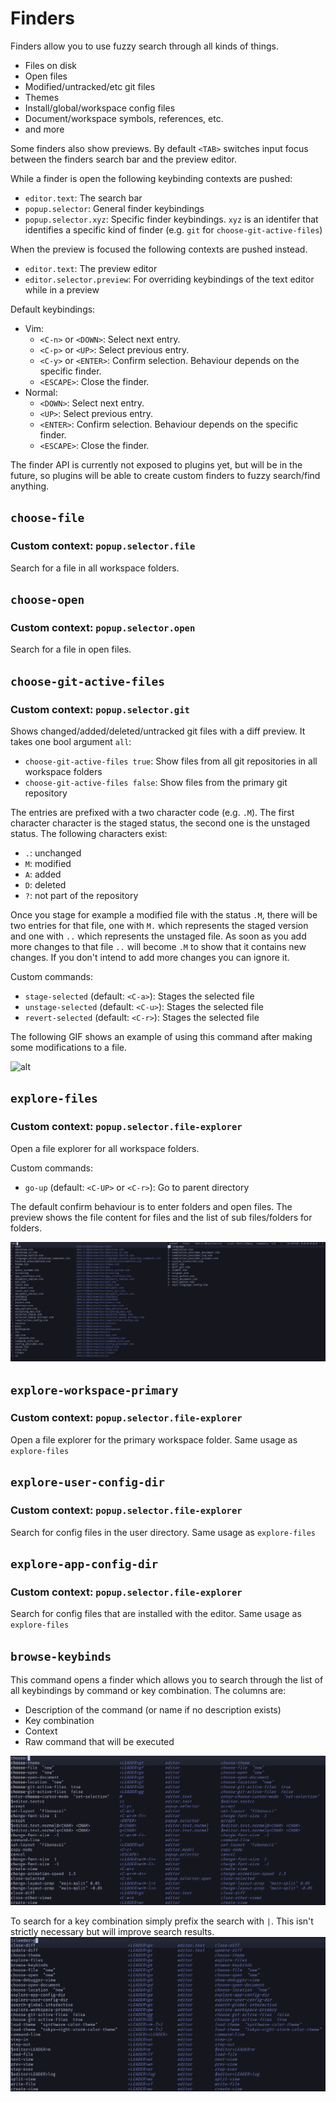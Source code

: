 # Finders

Finders allow you to use fuzzy search through all kinds of things.
- Files on disk
- Open files
- Modified/untracked/etc git files
- Themes
- Install/global/workspace config files
- Document/workspace symbols, references, etc.
- and more

Some finders also show previews. By default `<TAB>` switches input focus between the finders search bar and the preview editor.

While a finder is open the following keybinding contexts are pushed:
- `editor.text`: The search bar
- `popup.selector`: General finder keybindings
- `popup.selector.xyz`: Specific finder keybindings. `xyz` is an identifer that identifies a specific kind of finder (e.g. `git` for `choose-git-active-files`)

When the preview is focused the following contexts are pushed instead.
- `editor.text`: The preview editor
- `editor.selector.preview`: For overriding keybindings of the text editor while in a preview

Default keybindings:
- Vim:
  - `<C-n>` or `<DOWN>`: Select next entry.
  - `<C-p>` or `<UP>`: Select previous entry.
  - `<C-y>` or `<ENTER>`: Confirm selection. Behaviour depends on the specific finder.
  - `<ESCAPE>`: Close the finder.
- Normal:
  - `<DOWN>`: Select next entry.
  - `<UP>`: Select previous entry.
  - `<ENTER>`: Confirm selection. Behaviour depends on the specific finder.
  - `<ESCAPE>`: Close the finder.

The finder API is currently not exposed to plugins yet, but will be in the future, so plugins will be able to create
custom finders to fuzzy search/find anything.

## `choose-file`
### Custom context: `popup.selector.file`
Search for a file in all workspace folders.

## `choose-open`
### Custom context: `popup.selector.open`
Search for a file in open files.

## `choose-git-active-files`
### Custom context: `popup.selector.git`

Shows changed/added/deleted/untracked git files with a diff preview.
It takes one bool argument `all`:
- `choose-git-active-files true`: Show files from all git repositories in all workspace folders
- `choose-git-active-files false`: Show files from the primary git repository

The entries are prefixed with a two character code (e.g. `.M`).
The first character character is the staged status, the second one is the unstaged status.
The following characters exist:
- `.`: unchanged
- `M`: modified
- `A`: added
- `D`: deleted
- `?`: not part of the repository

Once you stage for example a modified file with the status `.M`, there will be two
entries for that file, one with `M.` which represents the staged version and one with `..` which represents the unstaged file.
As soon as you add more changes to that file `..` will become `.M` to show that it contains new changes.
If you don't intend to add more changes you can ignore it.

Custom commands:
- `stage-selected` (default: `<C-a>`): Stages the selected file
- `unstage-selected` (default: `<C-u>`): Stages the selected file
- `revert-selected` (default: `<C-r>`): Stages the selected file

The following GIF shows an example of using this command after making some modifications to a file.

![alt](https://raw.githubusercontent.com/Nimaoth/AbsytreeScreenshots/main/git.gif)

## `explore-files`
### Custom context: `popup.selector.file-explorer`
Open a file explorer for all workspace folders.

Custom commands:
- `go-up` (default: `<C-UP>` or `<C-r>`): Go to parent directory

The default confirm behaviour is to enter folders and open files.
The preview shows the file content for files and the list of sub files/folders for folders.

![alt](https://raw.githubusercontent.com/Nimaoth/AbsytreeScreenshots/main/explore-files.png)

## `explore-workspace-primary`
### Custom context: `popup.selector.file-explorer`
Open a file explorer for the primary workspace folder.
Same usage as `explore-files`

## `explore-user-config-dir`
### Custom context: `popup.selector.file-explorer`
Search for config files in the user directory.
Same usage as `explore-files`

## `explore-app-config-dir`
### Custom context: `popup.selector.file-explorer`
Search for config files that are installed with the editor.
Same usage as `explore-files`

## `browse-keybinds`

This command opens a finder which allows you to search through the list of all keybindings by command or key combination.
The columns are:
- Description of the command (or name if no description exists)
- Key combination
- Context
- Raw command that will be executed

![alt](https://raw.githubusercontent.com/Nimaoth/AbsytreeScreenshots/main/browse-keybinds-command.png)

To search for a key combination simply prefix the search with `|`. This isn't strictly necessary but will improve search results.
![alt](https://raw.githubusercontent.com/Nimaoth/AbsytreeScreenshots/main/browse-keybinds-key.png)
